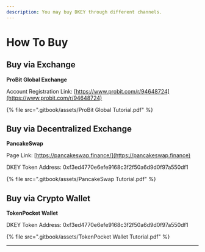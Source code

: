 ```yaml
---
description: You may buy DKEY through different channels.
---
```


# How To Buy

## Buy via Exchange

**ProBit Global Exchange**

Account Registration Link: [https://www.probit.com/r/94648724](https://www.probit.com/r/94648724)

{% file src=".gitbook/assets/ProBit Global Tutorial.pdf" %}



## Buy via Decentralized Exchange

**PancakeSwap**

Page Link: [https://pancakeswap.finance/](https://pancakeswap.finance)

DKEY Token Address: 0xf3ed4770e6efe9168c3f2f50a6d9d0f97a550df1

{% file src=".gitbook/assets/PancakeSwap Tutorial.pdf" %}



## Buy via Crypto Wallet

**TokenPocket Wallet**

DKEY Token Address: 0xf3ed4770e6efe9168c3f2f50a6d9d0f97a550df1

{% file src=".gitbook/assets/TokenPocket Wallet Tutorial.pdf" %}

****

